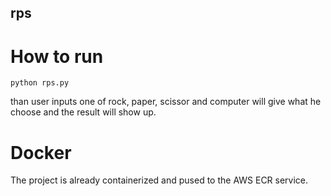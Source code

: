 ## rps
# How to run
`python rps.py`

than user inputs one of rock, paper, scissor and computer will give what he choose and the result will show up.

# Docker
The project is already containerized and pused to the AWS ECR service.